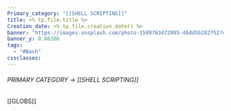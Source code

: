 ```yaml
---
Primary_category: "[[SHELL SCRIPTING]]"
title: <% tp.file.title %>
Creation_date: <% tp.file.creation_date() %>
banner: "https://images.unsplash.com/photo-1589763472885-46dd5b282f52?q=80&w=1748&auto=format&fit=crop&ixlib=rb-4.0.3&ixid=M3wxMjA3fDB8MHxwaG90by1wYWdlfHx8fGVufDB8fHx8fA%3D%3D"
banner_y: 0.88286
tags:
  - "#Bash"
cssclasses:
---
```

###### PRIMARY CATEGORY → [[SHELL SCRIPTING]]

[[GLOBS]]

